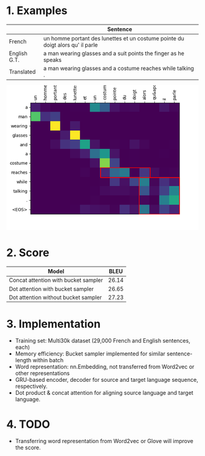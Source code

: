 # 1. Examples
|        |Sentence                                                                               |
|---------------|-------------------------------------------------------------------------------------|
| French        | un homme portant des lunettes et un costume pointe du doigt alors qu&apos; il parle |
| English G.T.  | a man wearing glasses and a suit points the finger as he speaks                     |
| Translated    | a man wearing glasses and a costume reaches while talking .                         |

![](example_from_concat_attention_model.png)
# 2. Score
| Model                                | BLEU  |
|--------------------------------------|-------|
| Concat attention with bucket sampler | 26.14 |
| Dot attention with bucket sampler    | 26.65 |
| Dot attention without bucket sampler | 27.23 |

# 3. Implementation

* Training set: Multi30k dataset (29,000 French and English sentences, each)
* Memory efficiency: Bucket sampler implemented for similar sentence-length within batch
* Word representation: nn.Embedding, not transferred from Word2vec or other representations
* GRU-based encoder, decoder for source and target language sequence, respectively.
* Dot product & concat attention for aligning source language and target language.

# 4. TODO
* Transferring word representation from Word2vec or Glove will improve the score.
